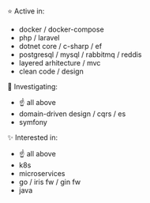 :star: Active in:
- docker / docker-compose
- php / laravel
- dotnet core / c-sharp / ef
- postgresql / mysql / rabbitmq / reddis
- layered arhitecture / mvc
- clean code / design

:star2: Investigating:
- :point_up: all above
- domain-driven design / cqrs / es
- symfony

:sparkles: Interested in:
- :point_up: all above
- k8s
- microservices
- go / iris fw / gin fw
- java
